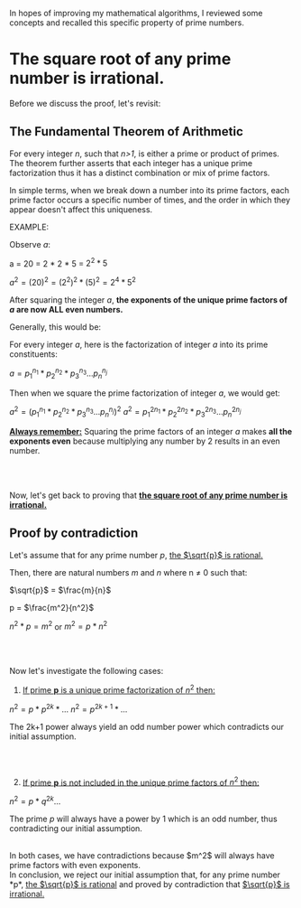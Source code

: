In hopes of improving my mathematical algorithms, I reviewed some concepts and
recalled this specific property of prime numbers.

# The square root of any prime number is irrational.


Before we discuss the proof, let's revisit:

## The Fundamental Theorem of Arithmetic

For every integer *n*, such that *n>1*, is either a prime or product of primes.
The theorem further asserts that each integer has a unique prime factorization thus it has a distinct combination or mix of prime factors. 

In simple terms, when we break down a number into its prime factors, each prime factor occurs a specific number of times, and the order in which they appear doesn't affect this uniqueness.

EXAMPLE:

Observe *a*:

a = 20 = 2 * 2 * 5 = $2^2 * 5$ 

$a^2 = (20)^2 = (2^2)^2 * (5)^2 = 2^4 * 5^2$

After squaring the integer *a*, **the exponents of the unique prime factors of *a* are now ALL even numbers.**


Generally, this would be:

For every integer *a*, here is the factorization of integer *a* into its prime constituents:

$a = p_1^{n_1} * p_2^{n_2} * p_3^{n_3} ... p_n^{n_j}$

Then when we square the prime factorization of integer *a*, we would get:

$a^2 = (p_1^{n_1} * p_2^{n_2} * p_3^{n_3} ... p_n^{n_j})^2$
$a^2 = p_1^{2n_1} * p_2^{2n_2} * p_3^{2n_3} ... p_n^{2n_j}$

<ins>**Always remember:**</ins> Squaring the prime factors of an integer *a* makes **all the exponents even** because multiplying any number by 2 results in an even number.

<br>
<br>

Now, let's get back to proving that <ins>**the square root of any prime number is irrational.**</ins>

## Proof by contradiction

Let's assume that for any prime number *p*, <ins>the $\sqrt{p}$  is rational.</ins> 

Then, there are natural numbers *m* and *n* where n $\neq$ 0 such that:

$\sqrt{p}$ = $\frac{m}{n}$

p = $\frac{m^2}{n^2}$

$n^2 * p= m^2$   or  $m^2 = p * n^2$

<br>
<br>

Now let's investigate the following cases:
<br>

1. <ins>If prime **p** is a unique prime factorization of $n^2$ then:</ins>

$n^2 = p * p^{2k} * ...$
$n^2 = p^{2k+1} * ...$

The 2k+1 power always yield an odd number power which contradicts our initial assumption.

<br>
<br>

2. <ins>If prime **p** is not included in the unique prime factors of $n^2$ then:</ins>

$n^2 = p * q^{2k} ...$

The prime *p* will always have a power by 1 which is an odd number, thus contradicting our initial assumption.

<br>
In both cases, we have contradictions because  $m^2$ will always have prime factors with even exponents.

<br>
In conclusion, we reject our initial assumption that, for  any prime number *p*, <ins>the $\sqrt{p}$  is rational</ins> and proved by contradiction that <ins>$\sqrt{p}$ is irrational.</ins>
